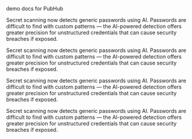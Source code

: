 demo docs for PubHub

Secret scanning now detects generic passwords using AI. Passwords are difficult to find with custom patterns — the AI-powered detection offers greater precision for unstructured credentials that can cause security breaches if exposed.

Secret scanning now detects generic passwords using AI. Passwords are difficult to find with custom patterns — the AI-powered detection offers greater precision for unstructured credentials that can cause security breaches if exposed.

Secret scanning now detects generic passwords using AI. Passwords are difficult to find with custom patterns — the AI-powered detection offers greater precision for unstructured credentials that can cause security breaches if exposed.
  
Secret scanning now detects generic passwords using AI. Passwords are difficult to find with custom patterns — the AI-powered detection offers greater precision for unstructured credentials that can cause security breaches if exposed.
